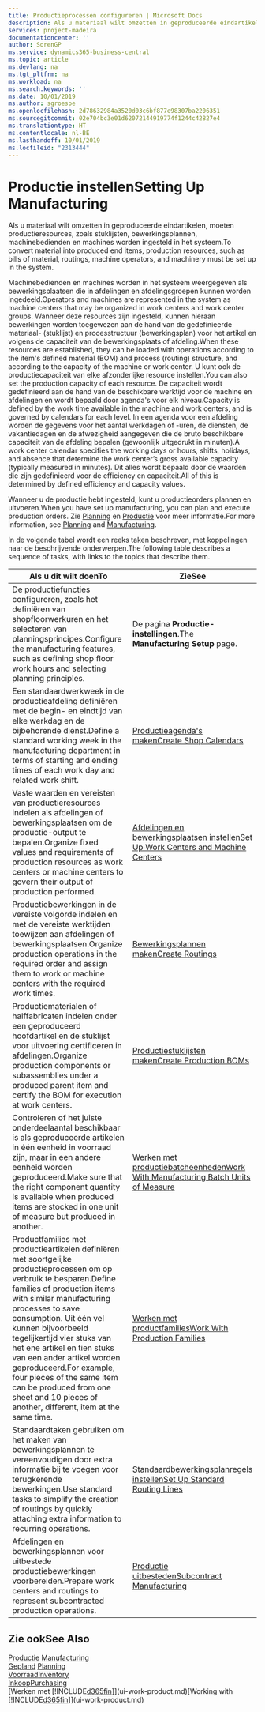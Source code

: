 ```yaml
---
title: Productieprocessen configureren | Microsoft Docs
description: Als u materiaal wilt omzetten in geproduceerde eindartikelen, moeten productieresources, zoals stuklijsten, bewerkingsplannen, machinebedienden en machines worden ingesteld in het systeem.
services: project-madeira
documentationcenter: ''
author: SorenGP
ms.service: dynamics365-business-central
ms.topic: article
ms.devlang: na
ms.tgt_pltfrm: na
ms.workload: na
ms.search.keywords: ''
ms.date: 10/01/2019
ms.author: sgroespe
ms.openlocfilehash: 2d78632984a3520d03c6bf877e98307ba2206351
ms.sourcegitcommit: 02e704bc3e01d62072144919774f1244c42827e4
ms.translationtype: HT
ms.contentlocale: nl-BE
ms.lasthandoff: 10/01/2019
ms.locfileid: "2313444"
---
```

# <a name="setting-up-manufacturing"></a><span data-ttu-id="6d885-103">Productie instellen</span><span class="sxs-lookup"><span data-stu-id="6d885-103">Setting Up Manufacturing</span></span>
<span data-ttu-id="6d885-104">Als u materiaal wilt omzetten in geproduceerde eindartikelen, moeten productieresources, zoals stuklijsten, bewerkingsplannen, machinebedienden en machines worden ingesteld in het systeem.</span><span class="sxs-lookup"><span data-stu-id="6d885-104">To convert material into produced end items, production resources, such as bills of material, routings, machine operators, and machinery must be set up in the system.</span></span>

<span data-ttu-id="6d885-105">Machinebedienden en machines worden in het systeem weergegeven als bewerkingsplaatsen die in afdelingen en afdelingsgroepen kunnen worden ingedeeld.</span><span class="sxs-lookup"><span data-stu-id="6d885-105">Operators and machines are represented in the system as machine centers that may be organized in work centers and work center groups.</span></span> <span data-ttu-id="6d885-106">Wanneer deze resources zijn ingesteld, kunnen hieraan bewerkingen worden toegewezen aan de hand van de gedefinieerde materiaal- (stuklijst) en processtructuur (bewerkingsplan) voor het artikel en volgens de capaciteit van de bewerkingsplaats of afdeling.</span><span class="sxs-lookup"><span data-stu-id="6d885-106">When these resources are established, they can be loaded with operations according to the item's defined material (BOM) and process (routing) structure, and according to the capacity of the machine or work center.</span></span> <span data-ttu-id="6d885-107">U kunt ook de productiecapaciteit van elke afzonderlijke resource instellen.</span><span class="sxs-lookup"><span data-stu-id="6d885-107">You can also set the production capacity of each resource.</span></span> <span data-ttu-id="6d885-108">De capaciteit wordt gedefinieerd aan de hand van de beschikbare werktijd voor de machine en afdelingen en wordt bepaald door agenda's voor elk niveau.</span><span class="sxs-lookup"><span data-stu-id="6d885-108">Capacity is defined by the work time available in the machine and work centers, and is governed by calendars for each level.</span></span> <span data-ttu-id="6d885-109">In een agenda voor een afdeling worden de gegevens voor het aantal werkdagen of -uren, de diensten, de vakantiedagen en de afwezigheid aangegeven die de bruto beschikbare capaciteit van de afdeling bepalen (gewoonlijk uitgedrukt in minuten).</span><span class="sxs-lookup"><span data-stu-id="6d885-109">A work center calendar specifies the working days or hours, shifts, holidays, and absence that determine the work center’s gross available capacity (typically measured in minutes).</span></span> <span data-ttu-id="6d885-110">Dit alles wordt bepaald door de waarden die zijn gedefinieerd voor de efficiency en capaciteit.</span><span class="sxs-lookup"><span data-stu-id="6d885-110">All of this is determined by defined efficiency and capacity values.</span></span>  

<span data-ttu-id="6d885-111">Wanneer u de productie hebt ingesteld, kunt u productieorders plannen en uitvoeren.</span><span class="sxs-lookup"><span data-stu-id="6d885-111">When you have set up manufacturing, you can plan and execute production orders.</span></span> <span data-ttu-id="6d885-112">Zie [Planning](production-planning.md) en [Productie](production-manage-manufacturing.md) voor meer informatie.</span><span class="sxs-lookup"><span data-stu-id="6d885-112">For more information, see [Planning](production-planning.md) and [Manufacturing](production-manage-manufacturing.md).</span></span>  

 <span data-ttu-id="6d885-113">In de volgende tabel wordt een reeks taken beschreven, met koppelingen naar de beschrijvende onderwerpen.</span><span class="sxs-lookup"><span data-stu-id="6d885-113">The following table describes a sequence of tasks, with links to the topics that describe them.</span></span>   

|<span data-ttu-id="6d885-114">**Als u dit wilt doen**</span><span class="sxs-lookup"><span data-stu-id="6d885-114">**To**</span></span>|<span data-ttu-id="6d885-115">**Zie**</span><span class="sxs-lookup"><span data-stu-id="6d885-115">**See**</span></span>|  
|------------|-------------|  
|<span data-ttu-id="6d885-116">De productiefuncties configureren, zoals het definiëren van shopfloorwerkuren en het selecteren van planningsprincipes.</span><span class="sxs-lookup"><span data-stu-id="6d885-116">Configure the manufacturing features, such as defining shop floor work hours and selecting planning principles.</span></span>|<span data-ttu-id="6d885-117">De pagina **Productie-instellingen**.</span><span class="sxs-lookup"><span data-stu-id="6d885-117">The **Manufacturing Setup** page.</span></span>|  
|<span data-ttu-id="6d885-118">Een standaardwerkweek in de productieafdeling definiëren met de begin- en eindtijd van elke werkdag en de bijbehorende dienst.</span><span class="sxs-lookup"><span data-stu-id="6d885-118">Define a standard working week in the manufacturing department in terms of starting and ending times of each work day and related work shift.</span></span>|[<span data-ttu-id="6d885-119">Productieagenda's maken</span><span class="sxs-lookup"><span data-stu-id="6d885-119">Create Shop Calendars</span></span>](production-how-to-create-work-center-calendars.md)|  
|<span data-ttu-id="6d885-120">Vaste waarden en vereisten van productieresources indelen als afdelingen of bewerkingsplaatsen om de productie-output te bepalen.</span><span class="sxs-lookup"><span data-stu-id="6d885-120">Organize fixed values and requirements of production resources as work centers or machine centers to govern their output of production performed.</span></span>|[<span data-ttu-id="6d885-121">Afdelingen en bewerkingsplaatsen instellen</span><span class="sxs-lookup"><span data-stu-id="6d885-121">Set Up Work Centers and Machine Centers</span></span>](production-how-to-set-up-work-and-machine-centers.md)|
|<span data-ttu-id="6d885-122">Productiebewerkingen in de vereiste volgorde indelen en met de vereiste werktijden toewijzen aan afdelingen of bewerkingsplaatsen.</span><span class="sxs-lookup"><span data-stu-id="6d885-122">Organize production operations in the required order and assign them to work or machine centers with the required work times.</span></span>|[<span data-ttu-id="6d885-123">Bewerkingsplannen maken</span><span class="sxs-lookup"><span data-stu-id="6d885-123">Create Routings</span></span>](production-how-to-create-routings.md)|
|<span data-ttu-id="6d885-124">Productiematerialen of halffabricaten indelen onder een geproduceerd hoofdartikel en de stuklijst voor uitvoering certificeren in afdelingen.</span><span class="sxs-lookup"><span data-stu-id="6d885-124">Organize production components or subassemblies under a produced parent item and certify the BOM for execution at work centers.</span></span>|[<span data-ttu-id="6d885-125">Productiestuklijsten maken</span><span class="sxs-lookup"><span data-stu-id="6d885-125">Create Production BOMs</span></span>](production-how-to-create-production-boms.md)|
|<span data-ttu-id="6d885-126">Controleren of het juiste onderdeelaantal beschikbaar is als geproduceerde artikelen in één eenheid in voorraad zijn, maar in een andere eenheid worden geproduceerd.</span><span class="sxs-lookup"><span data-stu-id="6d885-126">Make sure that the right component quantity is available when produced items are stocked in one unit of measure but produced in another.</span></span>|[<span data-ttu-id="6d885-127">Werken met productiebatcheenheden</span><span class="sxs-lookup"><span data-stu-id="6d885-127">Work With Manufacturing Batch Units of Measure</span></span>](production-how-to-use-the-manufacturing-batch-unit-of-measure.md)|  
|<span data-ttu-id="6d885-128">Productfamilies met productieartikelen definiëren met soortgelijke productieprocessen om op verbruik te besparen.</span><span class="sxs-lookup"><span data-stu-id="6d885-128">Define families of production items with similar manufacturing processes to save consumption.</span></span> <span data-ttu-id="6d885-129">Uit één vel kunnen bijvoorbeeld tegelijkertijd vier stuks van het ene artikel en tien stuks van een ander artikel worden geproduceerd.</span><span class="sxs-lookup"><span data-stu-id="6d885-129">For example, four pieces of the same item can be produced from one sheet and 10 pieces of another, different, item at the same time.</span></span>|[<span data-ttu-id="6d885-130">Werken met productfamilies</span><span class="sxs-lookup"><span data-stu-id="6d885-130">Work With Production Families</span></span>](production-how-work-family.md)|
|<span data-ttu-id="6d885-131">Standaardtaken gebruiken om het maken van bewerkingsplannen te vereenvoudigen door extra informatie bij te voegen voor terugkerende bewerkingen.</span><span class="sxs-lookup"><span data-stu-id="6d885-131">Use standard tasks to simplify the creation of routings by quickly attaching extra information to recurring operations.</span></span>|[<span data-ttu-id="6d885-132">Standaardbewerkingsplanregels instellen</span><span class="sxs-lookup"><span data-stu-id="6d885-132">Set Up Standard Routing Lines</span></span>](production-how-set-up-standard-routing-lines.md)|  
|<span data-ttu-id="6d885-133">Afdelingen en bewerkingsplannen voor uitbestede productiebewerkingen voorbereiden.</span><span class="sxs-lookup"><span data-stu-id="6d885-133">Prepare work centers and routings to represent subcontracted production operations.</span></span>|[<span data-ttu-id="6d885-134">Productie uitbesteden</span><span class="sxs-lookup"><span data-stu-id="6d885-134">Subcontract Manufacturing</span></span>](production-how-to-subcontract-manufacturing.md)|  

## <a name="see-also"></a><span data-ttu-id="6d885-135">Zie ook</span><span class="sxs-lookup"><span data-stu-id="6d885-135">See Also</span></span>
<span data-ttu-id="6d885-136">[Productie](production-manage-manufacturing.md)  </span><span class="sxs-lookup"><span data-stu-id="6d885-136">[Manufacturing](production-manage-manufacturing.md)  </span></span>  
<span data-ttu-id="6d885-137">[Gepland](production-planning.md) </span><span class="sxs-lookup"><span data-stu-id="6d885-137">[Planning](production-planning.md) </span></span>  
[<span data-ttu-id="6d885-138">Voorraad</span><span class="sxs-lookup"><span data-stu-id="6d885-138">Inventory</span></span>](inventory-manage-inventory.md)  
[<span data-ttu-id="6d885-139">Inkoop</span><span class="sxs-lookup"><span data-stu-id="6d885-139">Purchasing</span></span>](purchasing-manage-purchasing.md)  
<span data-ttu-id="6d885-140">[Werken met [!INCLUDE[d365fin](includes/d365fin_md.md)]](ui-work-product.md)</span><span class="sxs-lookup"><span data-stu-id="6d885-140">[Working with [!INCLUDE[d365fin](includes/d365fin_md.md)]](ui-work-product.md)</span></span>

